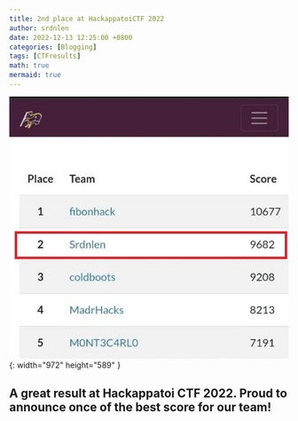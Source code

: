 ```yaml
---
title: 2nd place at HackappatoiCTF 2022
author: srdnlen
date: 2022-12-13 12:25:00 +0800
categories: [Blogging]
tags: [CTFresults]
math: true
mermaid: true
---
```

![Hackappatoi CTF 2022 scoreboard](/postsimg/Hackappa22score.jpg){: width="972" height="589" }

A great result at Hackappatoi CTF 2022. Proud to announce once of the best score for our team!
---
